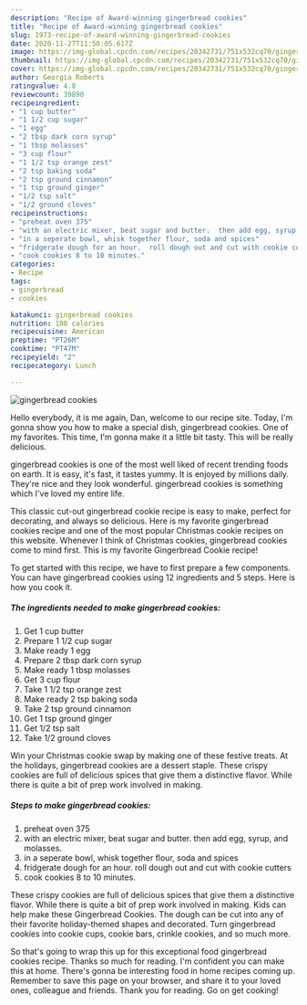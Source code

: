 ```yaml
---
description: "Recipe of Award-winning gingerbread cookies"
title: "Recipe of Award-winning gingerbread cookies"
slug: 1973-recipe-of-award-winning-gingerbread-cookies
date: 2020-11-27T11:50:05.617Z
image: https://img-global.cpcdn.com/recipes/20342731/751x532cq70/gingerbread-cookies-recipe-main-photo.jpg
thumbnail: https://img-global.cpcdn.com/recipes/20342731/751x532cq70/gingerbread-cookies-recipe-main-photo.jpg
cover: https://img-global.cpcdn.com/recipes/20342731/751x532cq70/gingerbread-cookies-recipe-main-photo.jpg
author: Georgia Roberts
ratingvalue: 4.8
reviewcount: 39890
recipeingredient:
- "1 cup butter"
- "1 1/2 cup sugar"
- "1 egg"
- "2 tbsp dark corn syrup"
- "1 tbsp molasses"
- "3 cup flour"
- "1 1/2 tsp orange zest"
- "2 tsp baking soda"
- "2 tsp ground cinnamon"
- "1 tsp ground ginger"
- "1/2 tsp salt"
- "1/2 ground cloves"
recipeinstructions:
- "preheat oven 375"
- "with an electric mixer, beat sugar and butter.  then add egg, syrup, and molasses."
- "in a seperate bowl, whisk together flour, soda and spices"
- "fridgerate dough for an hour.  roll dough out and cut with cookie cutters"
- "cook cookies 8 to 10 minutes."
categories:
- Recipe
tags:
- gingerbread
- cookies

katakunci: gingerbread cookies 
nutrition: 180 calories
recipecuisine: American
preptime: "PT26M"
cooktime: "PT47M"
recipeyield: "2"
recipecategory: Lunch

---
```



![gingerbread cookies](https://img-global.cpcdn.com/recipes/20342731/751x532cq70/gingerbread-cookies-recipe-main-photo.jpg)

Hello everybody, it is me again, Dan, welcome to our recipe site. Today, I'm gonna show you how to make a special dish, gingerbread cookies. One of my favorites. This time, I'm gonna make it a little bit tasty. This will be really delicious.

gingerbread cookies is one of the most well liked of recent trending foods on earth. It is easy, it's fast, it tastes yummy. It is enjoyed by millions daily. They're nice and they look wonderful. gingerbread cookies is something which I've loved my entire life.

This classic cut-out gingerbread cookie recipe is easy to make, perfect for decorating, and always so delicious. Here is my favorite gingerbread cookies recipe and one of the most popular Christmas cookie recipes on this website. Whenever I think of Christmas cookies, gingerbread cookies come to mind first. This is my favorite Gingerbread Cookie recipe!


To get started with this recipe, we have to first prepare a few components. You can have gingerbread cookies using 12 ingredients and 5 steps. Here is how you cook it.

<!--inarticleads1-->

##### The ingredients needed to make gingerbread cookies:

1. Get 1 cup butter
1. Prepare 1 1/2 cup sugar
1. Make ready 1 egg
1. Prepare 2 tbsp dark corn syrup
1. Make ready 1 tbsp molasses
1. Get 3 cup flour
1. Take 1 1/2 tsp orange zest
1. Make ready 2 tsp baking soda
1. Take 2 tsp ground cinnamon
1. Get 1 tsp ground ginger
1. Get 1/2 tsp salt
1. Take 1/2 ground cloves


Win your Christmas cookie swap by making one of these festive treats. At the holidays, gingerbread cookies are a dessert staple. These crispy cookies are full of delicious spices that give them a distinctive flavor. While there is quite a bit of prep work involved in making. 

<!--inarticleads2-->

##### Steps to make gingerbread cookies:

1. preheat oven 375
1. with an electric mixer, beat sugar and butter.  then add egg, syrup, and molasses.
1. in a seperate bowl, whisk together flour, soda and spices
1. fridgerate dough for an hour.  roll dough out and cut with cookie cutters
1. cook cookies 8 to 10 minutes.


These crispy cookies are full of delicious spices that give them a distinctive flavor. While there is quite a bit of prep work involved in making. Kids can help make these Gingerbread Cookies. The dough can be cut into any of their favorite holiday-themed shapes and decorated. Turn gingerbread cookies into cookie cups, cookie bars, crinkle cookies, and so much more. 

So that's going to wrap this up for this exceptional food gingerbread cookies recipe. Thanks so much for reading. I'm confident you can make this at home. There's gonna be interesting food in home recipes coming up. Remember to save this page on your browser, and share it to your loved ones, colleague and friends. Thank you for reading. Go on get cooking!
